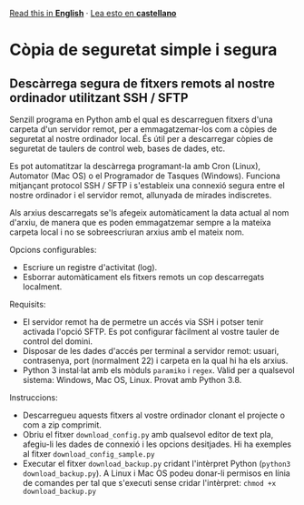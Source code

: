 [Read this in **English**](README.md) · [Lea esto en **castellano**](README.es.md)

# Còpia de seguretat simple i segura
## Descàrrega segura de fitxers remots al nostre ordinador utilitzant SSH / SFTP

Senzill programa en Python amb el qual es descarreguen fitxers d'una carpeta d'un servidor remot, per a emmagatzemar-los com a còpies de seguretat al nostre ordinador local. És útil per a descarregar còpies de seguretat de taulers de control web, bases de dades, etc.

Es pot automatitzar la descàrrega programant-la amb Cron (Linux), Automator (Mac OS) o el Programador de Tasques (Windows). Funciona mitjançant protocol SSH / SFTP i s'estableix una connexió segura entre el nostre ordinador i el servidor remot, allunyada de mirades indiscretes.

Als arxius descarregats se'ls afegeix automàticament la data actual al nom d'arxiu, de manera que es poden emmagatzemar sempre a la mateixa carpeta local i no se sobreescriuran arxius amb el mateix nom.

Opcions configurables:

- Escriure un registre d'activitat (log).
- Esborrar automàticament els fitxers remots un cop descarregats localment.

Requisits:

- El servidor remot ha de permetre un accés via SSH i potser tenir activada l'opció SFTP. Es pot configurar fàcilment al vostre tauler de control del domini.
- Disposar de les dades d'accés per terminal a servidor remot: usuari, contrasenya, port (normalment 22) i carpeta en la qual hi ha els arxius.
- Python 3 instal·lat amb els mòduls `paramiko` i `regex`. Vàlid per a qualsevol sistema: Windows, Mac OS, Linux. Provat amb Python 3.8.

Instruccions:

- Descarregueu aquests fitxers al vostre ordinador clonant el projecte o com a zip comprimit.
- Obriu el fitxer `download_config.py` amb qualsevol editor de text pla, afegiu-li les dades de connexió i les opcions desitjades. Hi ha exemples al fitxer `download_config_sample.py`
- Executar el fitxer `download_backup.py` cridant l'intèrpret Python (`python3 download_backup.py`). A Linux i Mac OS podeu donar-li permisos en línia de comandes per tal que s'executi sense cridar l'intèrpret: `chmod +x download_backup.py`
